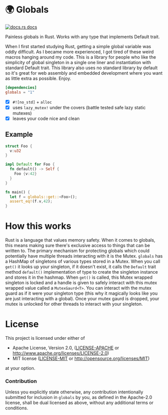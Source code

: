 # 🌍 Globals

<a href="https://docs.rs/globals"><img src="https://img.shields.io/badge/docs-latest-blue.svg?style=flat-square" alt="docs.rs docs" /></a>

Painless globals in Rust. Works with any type that implements Default trait.

When I first started studying Rust, getting a simple global variable was oddly difficult. As I became more experienced, I got tired of these weird macros hanging around my code. This is a library for people who like the simplicity of global singleton in a single one liner and instantiation with standard Default trait. This library also uses no standard library by default so it's great for web assembly and embedded development where you want as little extra as possible. Enjoy.

```toml
[dependencies]
globals = "1"
```
- [x] `#![no_std]` + `alloc`
- [x] uses `lazy_mutex!` under the covers (battle tested safe lazy static mutexes) 
- [x] leaves your code nice and clean

## Example

```rust
struct Foo {
  v:u32
}

impl Default for Foo {
  fn default() -> Self {
    Foo {v:42}
  }
}

fn main() {
  let f = globals::get::<Foo>();
  assert_eq!(f.v,42);
}
```

# How this works

Rust is a language that values memory safety. When it comes to globals, this means making sure there's exclusive access to things that can be written to. The primary mechanism for protecting globals which could potentially have multiple threads interacting with it is the Mutex. `globals` has a HashMap of singletons of various types stored in a Mutex. When you call `get()` it looks up your singleton, if it doesn't exist, it calls the `Default` trait method `default()` implementation of type to create the singleton instance and stores it in the hashmap. When `get()` is called, this Mutex wrapped singleton is locked and a handle is given to safely interact with this mutex wrapped value called a `MutexGaurd<T>`. You can interact with the mutex guard as if it were your singleton type (this why it magically looks like you are just interacting with a global). Once your mutex gaurd is dropped, your mutex is unlocked for other threads to interact with your singleton.

# License

This project is licensed under either of

 * Apache License, Version 2.0, ([LICENSE-APACHE](LICENSE-APACHE) or
   http://www.apache.org/licenses/LICENSE-2.0)
 * MIT license ([LICENSE-MIT](LICENSE-MIT) or
   http://opensource.org/licenses/MIT)

at your option.

### Contribution

Unless you explicitly state otherwise, any contribution intentionally submitted for inclusion in `globals` by you, as defined in the Apache-2.0 license, shall be dual licensed as above, without any additional terms or conditions.
